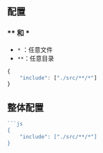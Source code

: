 ## 配置

### ** 和 * 

- `*` ：任意文件
- `**`：任意目录

```js
{
    "include": ["./src/**/*"]
}
````

## 整体配置

```js
```js
{
    "include": ["./src/**/*"]
}
```